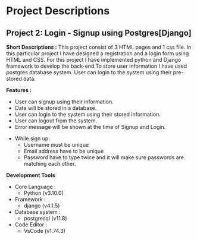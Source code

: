 # Project Descriptions
## Project 2: Login - Signup using Postgres[Django]

**Short Descriptions :** This project consist of 3 HTML pages and 1 css file. In this particular project I have designed a registration and a login form using HTML and CSS. For this project I have implemented python and Django framework to develop the back-end.To store user information I have used postgres database system. User can login to the system using their pre-stored data.

**Features :**
- User can signup using their information.
- Data will be stored in a database.
- User can login to the system using their stored information.
- User can logout from the system.
- Error message will be shown at the time of Signup and Login.
+ While sign up:
    - Username must be unique
    - Email address have to be unique
    - Password have to type twice and it will make sure passwords are matching each other.

**Development Tools**
+ Core Language : 
    - Python (v3.10.0)
+ Framework : 
    - django (v4.1.5)
+ Database system : 
    - postgresql (v11.8)
+ Code Editor :
    - VsCode (v1.74.3)

